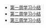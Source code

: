 
- [第一周学习小结](https://github.com/BDMI-2021S/blob/a5c6c3da42e970000a4353e7759495f98c798721/Memos/Study-Memo/02-Day1.md)
- [第二周学习小结](https://github.com/BDMI-2021S/blob/a5c6c3da42e970000a4353e7759495f98c798721/Memos/Study-Memo/02-Day2.md)
- [第三周学习小结](https://github.com/BDMI-2021S/blob/a5c6c3da42e970000a4353e7759495f98c798721/Memos/Study-Memo/02-Day3.md)
